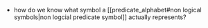 - how do we know what symbol a [[predicate_alphabet#non logical symbols|non logcial predicate symbol]] actually represents?